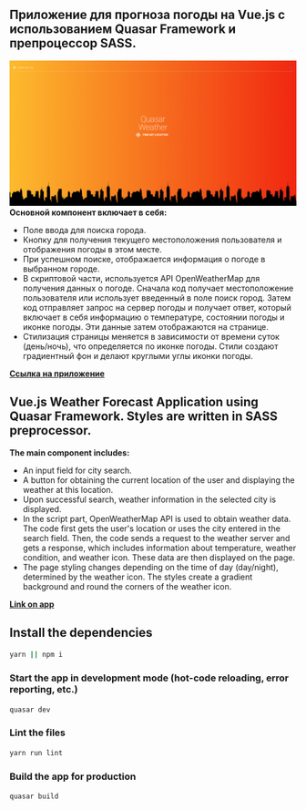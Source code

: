 ## Приложение для прогноза погоды на Vue.js с использованием Quasar Framework и препроцессор SASS.
![preview](src/assets/preview-img.png "weather-quasar")
**Основной компонент включает в себя:**

* Поле ввода для поиска города.
* Кнопку для получения текущего местоположения пользователя и отображения погоды в этом месте.
* При успешном поиске, отображается информация о погоде в выбранном городе.
* В скриптовой части, используется API OpenWeatherMap для получения данных о погоде. Сначала код получает местоположение пользователя или использует введенный в поле поиск город. Затем код отправляет запрос на сервер погоды и получает ответ, который включает в себя информацию о температуре, состоянии погоды и иконке погоды. Эти данные затем отображаются на странице.
* Стилизация страницы меняется в зависимости от времени суток (день/ночь), что определяется по иконке погоды. Стили создают градиентный фон и делают круглыми углы иконки погоды.

**[Ссылка на приложение](https://den-dev97.github.io/weather-quasar/dist/spa/#/ "weather-quasar")**

## Vue.js Weather Forecast Application using Quasar Framework. Styles are written in SASS preprocessor.

**The main component includes:**

* An input field for city search.
* A button for obtaining the current location of the user and displaying the weather at this location.
* Upon successful search, weather information in the selected city is displayed.
* In the script part, OpenWeatherMap API is used to obtain weather data. The code first gets the user's location or uses the city entered in the search field. Then, the code sends a request to the weather server and gets a response, which includes information about temperature, weather condition, and weather icon. These data are then displayed on the page.
* The page styling changes depending on the time of day (day/night), determined by the weather icon. The styles create a gradient background and round the corners of the weather icon.

**[Link on app](https://den-dev97.github.io/weather-quasar/dist/spa/#/ "weather-quasar")**

## Install the dependencies
```bash
yarn || npm i
```
### Start the app in development mode (hot-code reloading, error reporting, etc.)
```bash
quasar dev
```
### Lint the files
```bash
yarn run lint
```
### Build the app for production
```bash
quasar build
```
